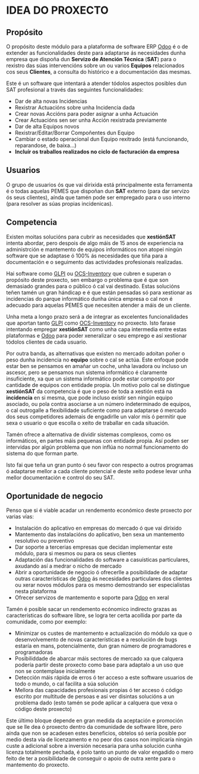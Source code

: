 # IDEA DO PROXECTO

## Propósito

O propósito deste módulo para a plataforma de software ERP [Odoo] é o de extender as funcionalidades deste para adaptarse ás necesidades dunha empresa que dispoña dun **Servizo de Atención Técnica** (**SAT**) para o rexistro das súas intervencións sobre un ou varios **Equipos** relacionados cos seus **Clientes**, a consulta do histórico e a documentación das mesmas.

Este é un software que intentará a atender tódolos aspectos posibles dun SAT profesional a través das seguintes funcionalidades:

* Dar de alta novas Incidencias
* Rexistrar Actuacións sobre unha Incidencia dada
* Crear novas Accións para poder asignar a unha Actuación
* Crear Actuacións sen ser unha Acción rexistrada previamente
* Dar de alta Equipos novos
* Rexistrar/Editar/Borrar Compoñentes dun Equipo
* Cambiar o estado operacional dun Equipo rexitrado (está funcionando, reparandose, de baixa...)
* **Incluír os traballos realizados no ciclo de facturación da empresa**

## Usuarios

O grupo de usuarios ós que vai dirixida está principalmente esta ferramenta é o todas aquelas PEMES que dispoñan dun **SAT** externo (para dar servizo ós seus clientes), aínda que tamén pode ser empregado para o uso interno (para resolver as súas propias incidenicas).

## Competencia

Existen moitas solucións para cubrir as necesidades que **xestiónSAT** intenta abordar, pero despois de algo máis de 15 anos de experiencia na administrción e mantemento de equipos informáticos non atopei ningún software que se adaptase ó 100% ás necesidades que tiña para a documentación e o seguimento das actividades profesionais realizadas.

Hai software como [GLPI] ou [OCS-Inventory] que cubren e superan o propósito deste proxecto, sen embargo o problema que é que son demasiado grandes para o público ó cal vai destinado. Estas solucións teñen tamén un gran hándicap e é que están pensadas só para xestionar as incidencias do parque informático dunha única empresa o cal non é adecuado para aquelas PEMES que necesiten atender a máis de un cliente.

Unha meta a longo prazo será a de integrar as excelentes funcionalidades que aportan tanto [GLPI] como [OCS-Inventory] no proxecto. Isto farase intentando empregar **xestiónSAT** como unha capa intermedia entre estas plataformas e [Odoo] para poder xeneralizar o seu emprego e así xestionar tódolos clientes de cada usuario.

Por outra banda, as alternativas que existen no mercado adoitan poñer o peso dunha incidencia no **equipo** sobre o cal se actúa. Este enfoque pode estar ben se pensamos en amañar un coche, unha lavadora ou incluso un ascesor, pero se pensamos nun sistema informático é claramente insuficiente, xa que un sistema informático pode estar composto por cantidade de equipos con entidade propia. Un motivo polo cal se distingue **xestiónSAT** da competencia é que o peso de toda a xestión está na **incidencia** en si mesma, que pode incluso existir sen ningún equipo asociado, ou pola contra asociarse a un número indeterminado de equipos, o cal outrogalle a flexibilidade suficiente como para adaptarse ó mercado dos seus competidores ademais de engadirlle un valor mís ó permitir que sexa o usuario o que escolla o xeito de traballar en cada situación.

Tamén ofrece a alternativa de dividir sistemas complexos, como os informáticos, en partes máis pequenas con entidade propia. Así poden ser intervidas por algún problema que non inflúa no normal funcionamento do sistema do que forman parte.

Isto fai que teña un gran punto ó seu favor con respecto a outros programas ó adaptarse mellor a cada cliente potencial e deste xeito podese levar unha mellor documentación e control do seu SAT.

## Oportunidade de negocio

Penso que si é viable acadar un rendemento económico deste proxecto por varias vías:

* Instalación do aplicativo en empresas do mercado ó que vai dirixido
* Mantemento das instalacións do aplicativo, ben sexa un mantemento resolutivo ou preventivo
* Dar soporte a tercerias empresas que decidan implementar este módulo, para si mesmos ou para os seus clientes
* Adaptación das funcionalidades do software a casuísticas particulares, axudando así a medrar o nicho de mercado
* Abrir a oportunidade de negocio ó ofrecerlle a posibilidade de adaptar outras características de [Odoo] ás necesidades particulares dos clientes ou xerar novos módulos para os mesmo demostrando ser especialistas nesta plataforma
* Ofrecer servizos de mantemento e soporte para [Odoo] en xeral

Tamén é posible sacar un rendemento ecónomico indirecto grazas as características do software libre, se logra ter certa acollida por parte da comunidade, como por exemplo:

* Minimizar os custes de mantemento e actualización do módulo xa que o desenvolvemento de novas características e a resolución de bugs estaría en mans, potencialmente, dun gran número de programadores e programadoras
* Posibiliddade de abarcar máis sectores de mercado xa que calquera podería partir deste proxecto como base para adaptalo a un uso que non se contemplase inicialmente
* Detección máis rápida de erros ó ter acceso a este software usuarios de todo o mundo, o cal facilita a súa solución
* Mellora das capacidades profesionais propias ó ter acceso ó código escrito por multitude de persoas e así ver disintas solucións a un problema dado (esto tamén se pode aplicar a calquera que vexa o código deste proxecto)

Este último bloque depende en gran medida da aceptación e promoción que se lle dea ó proxecto dentro da comunidade de software libre, pero aínda que non se acadesen estes beneficios, obtelos só sería posible por medio desta vía de licenzamento e no peor dos casos non implicaría ningún custe a adicional sobre a inversión necesaria para unha solución cunha licenza totalmente pechada, é polo tanto un punto de valor engadido o mero feito de ter a posibilidade de conseguir o apoio de outra xente para o mantemento do proxecto.

[//]: # (Listado dos links empregados)

   <!-- Enlaces a terceiros -->

   [Odoo]: <https://www.odoo.com/es_ES/>

   [GLPI]: <https://glpi-project.org/es/>

   [OCS-Inventory]: <https://ocsinventory-ng.org/?lang=en>